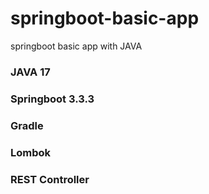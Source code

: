 # springboot-basic-app
springboot basic app with JAVA

### JAVA 17
### Springboot 3.3.3
### Gradle
### Lombok
### REST Controller

